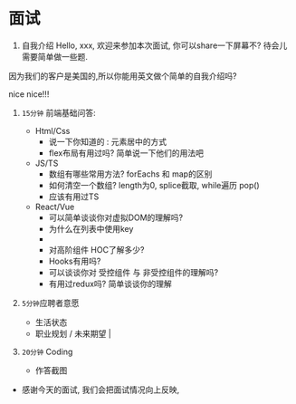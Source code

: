 # 面试

1. 自我介绍
  Hello, xxx, 欢迎来参加本次面试, 你可以share一下屏幕不? 待会儿需要简单做一些题.

  因为我们的客户是美国的,所以你能用英文做个简单的自我介绍吗?

  nice nice!!!
1. `15分钟` 前端基础问答:
    - Html/Css   
      - 说一下你知道的 : 元素居中的方式  
      - flex布局有用过吗? 简单说一下他们的用法吧
    - JS/TS
      - 数组有哪些常用方法? forEachs 和 map的区别
      - 如何清空一个数组? length为0, splice截取, while遍历 pop()
      - 应该有用过TS
    - React/Vue
      - 可以简单谈谈你对虚拟DOM的理解吗?
      - 为什么在列表中使用key
      - 
      - 对高阶组件 HOC了解多少?
      - Hooks有用吗?
      - 可以谈谈你对 受控组件 与 非受控组件的理解吗?
      - 有用过redux吗? 简单谈谈你的理解

2. `5分钟`应聘者意愿
    - 生活状态
    - 职业规划 / 未来期望 |

3. `20分钟` Coding
    - 作答截图

- 感谢今天的面试, 我们会把面试情况向上反映,